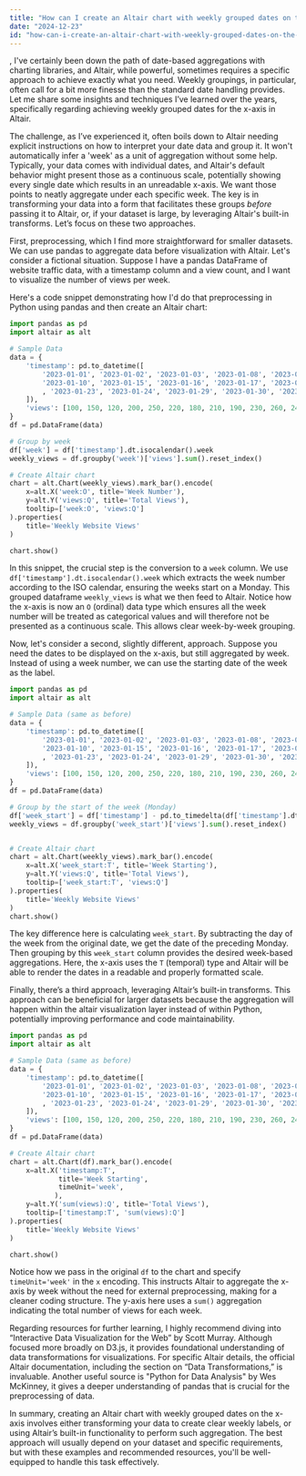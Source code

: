 ```yaml
---
title: "How can I create an Altair chart with weekly grouped dates on the X-axis?"
date: "2024-12-23"
id: "how-can-i-create-an-altair-chart-with-weekly-grouped-dates-on-the-x-axis"
---
```


,  I've certainly been down the path of date-based aggregations with charting libraries, and Altair, while powerful, sometimes requires a specific approach to achieve exactly what you need. Weekly groupings, in particular, often call for a bit more finesse than the standard date handling provides. Let me share some insights and techniques I’ve learned over the years, specifically regarding achieving weekly grouped dates for the x-axis in Altair.

The challenge, as I’ve experienced it, often boils down to Altair needing explicit instructions on how to interpret your date data and group it. It won't automatically infer a 'week' as a unit of aggregation without some help. Typically, your data comes with individual dates, and Altair's default behavior might present those as a continuous scale, potentially showing every single date which results in an unreadable x-axis. We want those points to neatly aggregate under each specific week. The key is in transforming your data into a form that facilitates these groups *before* passing it to Altair, or, if your dataset is large, by leveraging Altair's built-in transforms. Let’s focus on these two approaches.

First, preprocessing, which I find more straightforward for smaller datasets. We can use pandas to aggregate data before visualization with Altair. Let's consider a fictional situation. Suppose I have a pandas DataFrame of website traffic data, with a timestamp column and a view count, and I want to visualize the number of views per week.

Here's a code snippet demonstrating how I'd do that preprocessing in Python using pandas and then create an Altair chart:

```python
import pandas as pd
import altair as alt

# Sample Data
data = {
    'timestamp': pd.to_datetime([
        '2023-01-01', '2023-01-02', '2023-01-03', '2023-01-08', '2023-01-09',
        '2023-01-10', '2023-01-15', '2023-01-16', '2023-01-17', '2023-01-22'
        , '2023-01-23', '2023-01-24', '2023-01-29', '2023-01-30', '2023-01-31'
    ]),
    'views': [100, 150, 120, 200, 250, 220, 180, 210, 190, 230, 260, 240, 280, 300, 290]
}
df = pd.DataFrame(data)

# Group by week
df['week'] = df['timestamp'].dt.isocalendar().week
weekly_views = df.groupby('week')['views'].sum().reset_index()

# Create Altair chart
chart = alt.Chart(weekly_views).mark_bar().encode(
    x=alt.X('week:O', title='Week Number'),
    y=alt.Y('views:Q', title='Total Views'),
    tooltip=['week:O', 'views:Q']
).properties(
    title='Weekly Website Views'
)

chart.show()
```

In this snippet, the crucial step is the conversion to a `week` column. We use `df['timestamp'].dt.isocalendar().week` which extracts the week number according to the ISO calendar, ensuring the weeks start on a Monday. This grouped dataframe `weekly_views` is what we then feed to Altair. Notice how the x-axis is now an `O` (ordinal) data type which ensures all the week number will be treated as categorical values and will therefore not be presented as a continuous scale. This allows clear week-by-week grouping.

Now, let's consider a second, slightly different, approach. Suppose you need the dates to be displayed on the x-axis, but still aggregated by week. Instead of using a week number, we can use the starting date of the week as the label.

```python
import pandas as pd
import altair as alt

# Sample Data (same as before)
data = {
    'timestamp': pd.to_datetime([
        '2023-01-01', '2023-01-02', '2023-01-03', '2023-01-08', '2023-01-09',
        '2023-01-10', '2023-01-15', '2023-01-16', '2023-01-17', '2023-01-22'
        , '2023-01-23', '2023-01-24', '2023-01-29', '2023-01-30', '2023-01-31'
    ]),
    'views': [100, 150, 120, 200, 250, 220, 180, 210, 190, 230, 260, 240, 280, 300, 290]
}
df = pd.DataFrame(data)

# Group by the start of the week (Monday)
df['week_start'] = df['timestamp'] - pd.to_timedelta(df['timestamp'].dt.dayofweek, unit='D')
weekly_views = df.groupby('week_start')['views'].sum().reset_index()


# Create Altair chart
chart = alt.Chart(weekly_views).mark_bar().encode(
    x=alt.X('week_start:T', title='Week Starting'),
    y=alt.Y('views:Q', title='Total Views'),
    tooltip=['week_start:T', 'views:Q']
).properties(
    title='Weekly Website Views'
)
chart.show()
```

The key difference here is calculating `week_start`. By subtracting the day of the week from the original date, we get the date of the preceding Monday. Then grouping by this `week_start` column provides the desired week-based aggregations. Here, the x-axis uses the `T` (temporal) type and Altair will be able to render the dates in a readable and properly formatted scale.

Finally, there’s a third approach, leveraging Altair’s built-in transforms. This approach can be beneficial for larger datasets because the aggregation will happen within the altair visualization layer instead of within Python, potentially improving performance and code maintainability.

```python
import pandas as pd
import altair as alt

# Sample Data (same as before)
data = {
    'timestamp': pd.to_datetime([
        '2023-01-01', '2023-01-02', '2023-01-03', '2023-01-08', '2023-01-09',
        '2023-01-10', '2023-01-15', '2023-01-16', '2023-01-17', '2023-01-22'
        , '2023-01-23', '2023-01-24', '2023-01-29', '2023-01-30', '2023-01-31'
    ]),
    'views': [100, 150, 120, 200, 250, 220, 180, 210, 190, 230, 260, 240, 280, 300, 290]
}
df = pd.DataFrame(data)

# Create Altair chart
chart = alt.Chart(df).mark_bar().encode(
    x=alt.X('timestamp:T',
            title='Week Starting',
            timeUnit='week',
           ),
    y=alt.Y('sum(views):Q', title='Total Views'),
    tooltip=['timestamp:T', 'sum(views):Q']
).properties(
    title='Weekly Website Views'
)

chart.show()
```

Notice how we pass in the original `df` to the chart and specify `timeUnit='week'` in the `x` encoding. This instructs Altair to aggregate the x-axis by week without the need for external preprocessing, making for a cleaner coding structure. The y-axis here uses a `sum()` aggregation indicating the total number of views for each week.

Regarding resources for further learning, I highly recommend diving into “Interactive Data Visualization for the Web” by Scott Murray. Although focused more broadly on D3.js, it provides foundational understanding of data transformations for visualizations. For specific Altair details, the official Altair documentation, including the section on “Data Transformations,” is invaluable. Another useful source is "Python for Data Analysis" by Wes McKinney, it gives a deeper understanding of pandas that is crucial for the preprocessing of data.

In summary, creating an Altair chart with weekly grouped dates on the x-axis involves either transforming your data to create clear weekly labels, or using Altair’s built-in functionality to perform such aggregation. The best approach will usually depend on your dataset and specific requirements, but with these examples and recommended resources, you'll be well-equipped to handle this task effectively.
